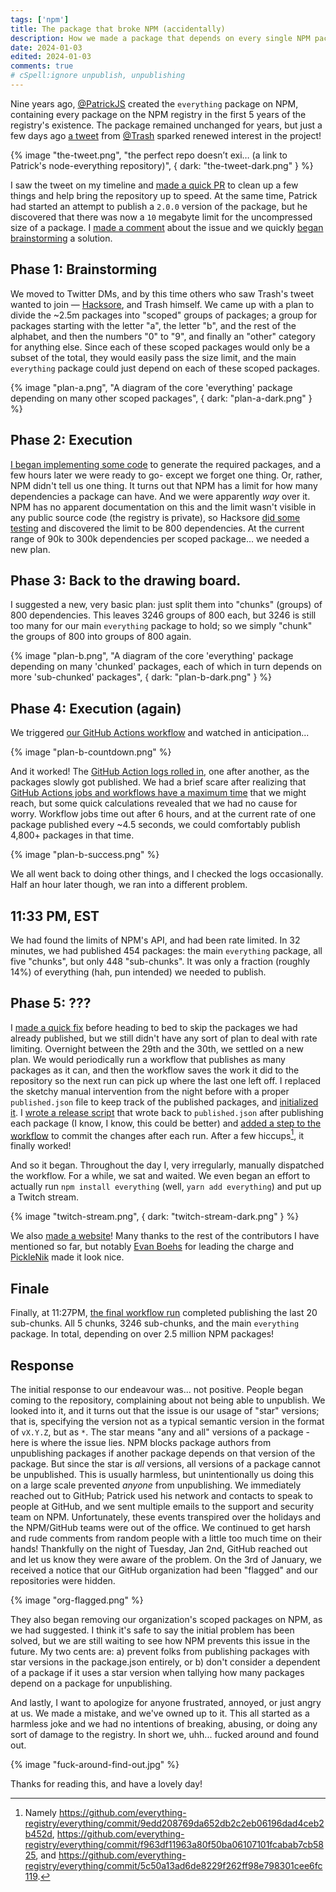 ```yaml
---
tags: ['npm']
title: The package that broke NPM (accidentally)
description: How we made a package that depends on every single NPM package... and how we broke NPM in the process.
date: 2024-01-03
edited: 2024-01-03
comments: true
# cSpell:ignore unpublish, unpublishing
---
```


Nine years ago, [@PatrickJS](https://github.com/PatrickJS) created the `everything` package on NPM, containing every package on the NPM registry in the first 5 years of the registry's existence. The package remained unchanged for years, but just a few days ago [a tweet](https://twitter.com/trashh_dev/status/1740756965905875311) from [@Trash](https://twitter.com/trashh_dev/) sparked renewed interest in the project!

{% image "the-tweet.png", "the perfect repo doesn’t exi… (a link to Patrick's node-everything repository)",  { dark: "the-tweet-dark.png" } %}

I saw the tweet on my timeline and [made a quick PR](https://github.com/everything-registry/everything/pull/6) to clean up a few things and help bring the repository up to speed. At the same time, Patrick had started an attempt to publish a `2.0.0` version of the package, but he discovered that there was now a `10` megabyte limit for the uncompressed size of a package. I [made a comment](https://github.com/everything-registry/everything/pull/6#issuecomment-1872278630) about the issue and we quickly [began brainstorming](https://github.com/everything-registry/everything/pull/6#issuecomment-1872294994) a solution.

## Phase 1: Brainstorming

We moved to Twitter DMs, and by this time others who saw Trash's tweet wanted to join — [Hacksore](https://hacksore.com/), and Trash himself. We came up with a plan to divide the ~2.5m packages into "scoped" groups of packages; a group for packages starting with the letter "a", the letter "b", and the rest of the alphabet, and then the numbers "0" to "9", and finally an "other" category for anything else. Since each of these scoped packages would only be a subset of the total, they would easily pass the size limit, and the main `everything` package could just depend on each of these scoped packages.

{% image "plan-a.png", "A diagram of the core 'everything' package depending on many other scoped packages",  { dark: "plan-a-dark.png" } %}

## Phase 2: Execution

[I began implementing some code](https://github.com/everything-registry/everything/pull/7) to generate the required packages, and a few hours later we were ready to go- except we forget one thing. Or, rather, NPM didn't tell us one thing. It turns out that NPM has a limit for how many dependencies a package can have. And we were apparently _way_ over it. NPM has no apparent documentation on this and the limit wasn't visible in any public source code (the registry is private), so Hacksore [did some testing](https://github.com/Hacksore/max-npm-package-deps) and discovered the limit to be 800 dependencies. At the current range of 90k to 300k dependencies per scoped package... we needed a new plan.

## Phase 3: Back to the drawing board.

I suggested a new, very basic plan: just split them into "chunks" (groups) of 800 dependencies. This leaves 3246 groups of 800 each, but 3246 is still too many for our main `everything` package to hold; so we simply "chunk" the groups of 800 into groups of 800 again.

{% image "plan-b.png", "A diagram of the core 'everything' package depending on many 'chunked' packages, each of which in turn depends on more 'sub-chunked' packages", { dark: "plan-b-dark.png" } %}

## Phase 4: Execution (again)

We triggered [our GitHub Actions workflow](https://github.com/everything-registry/everything/blob/1aef5aa3aa5e3d0e2107063cad6ce63f9cba9b0b/.github/workflows/release.yml) and watched in anticipation...

{% image "plan-b-countdown.png" %}

And it worked! The [GitHub Action logs rolled in](https://github.com/everything-registry/everything/actions/runs/7361935655/job/20039814620), one after another, as the packages slowly got published. We had a brief scare after realizing that [GitHub Actions jobs and workflows have a maximum time](https://docs.github.com/en/actions/learn-github-actions/usage-limits-billing-and-administration) that we might reach, but some quick calculations revealed that we had no cause for worry. Workflow jobs time out after 6 hours, and at the current rate of one package published every ~4.5 seconds, we could comfortably publish 4,800+ packages in that time.

{% image "plan-b-success.png" %}

We all went back to doing other things, and I checked the logs occasionally. Half an hour later though, we ran into a different problem.

## 11:33 PM, EST

We had found the limits of NPM's API, and had been rate limited. In 32 minutes, we had published 454 packages: the main `everything` package, all five "chunks", but only 448 "sub-chunks". It was only a fraction (roughly 14%) of everything (hah, pun intended) we needed to publish.

## Phase 5: ???

I [made a quick fix](https://github.com/everything-registry/everything/commit/1aef5aa3aa5e3d0e2107063cad6ce63f9cba9b0b) before heading to bed to skip the packages we had already published, but we still didn't have any sort of plan to deal with rate limiting. Overnight between the 29th and the 30th, we settled on a new plan. We would periodically run a workflow that publishes as many packages as it can, and then the workflow saves the work it did to the repository so the next run can pick up where the last one left off. I replaced the sketchy manual intervention from the night before with a proper `published.json` file to keep track of the published packages, and [initialized it](https://github.com/everything-registry/everything/commit/fafc0ccf92b74eb994136c49b3ae87a7016d6e77). I [wrote a release script](https://github.com/everything-registry/everything/commit/3bd649ab3bd74a6d7933b8e4ad5116b9b987889d) that wrote back to `published.json` after publishing each package (I know, I know, this could be better) and [added a step to the workflow](https://github.com/everything-registry/everything/commit/85c8bed75a15e81c66a750e3ea36a4f3bb166fcc) to commit the changes after each run. After a few hiccups[^1], it finally worked!

And so it began. Throughout the day I, very irregularly, manually dispatched the workflow. For a while, we sat and waited. We even began an effort to actually run `npm install everything` (well, `yarn add everything`) and put up a Twitch stream.

{% image "twitch-stream.png", { dark: "twitch-stream-dark.png" } %}

We also [made a website](ttps://everything-registry.github.io/)! Many thanks to the rest of the contributors I have mentioned so far, but notably [Evan Boehs](https://boehs.org/) for leading the charge and [PickleNik](https://github.com/PickleNik) made it look nice.

## Finale

Finally, at 11:27PM, [the final workflow run](https://github.com/everything-registry/everything/actions/runs/7368358420) completed publishing the last 20 sub-chunks. All 5 chunks, 3246 sub-chunks, and the main `everything` package. In total, depending on over 2.5 million NPM packages!

[^1]: Namely https://github.com/everything-registry/everything/commit/9edd208769da652db2c2eb06196dad4ceb2b452d, https://github.com/everything-registry/everything/commit/f963df11963a80f50ba06107101fcabab7cb5825, and https://github.com/everything-registry/everything/commit/5c50a13ad6de8229f262ff98e798301cee6fc119.

## Response

The initial response to our endeavour was... not positive. People began coming to the repository, complaining about not being able to unpublish. We looked into it, and it turns out that the issue is our usage of "star" versions; that is, specifying the version not as a typical semantic version in the format of `vX.Y.Z`, but as `*`. The star means "any and all" versions of a package - here is where the issue lies. NPM blocks package authors from unpublishing packages if another package depends on that version of the package. But since the star is _all_ versions, all versions of a package cannot be unpublished. This is usually harmless, but unintentionally us doing this on a large scale prevented _anyone_ from unpublishing. We immediately reached out to GitHub; Patrick used his network and contacts to speak to people at GitHub, and we sent multiple emails to the support and security team on NPM. Unfortunately, these events transpired over the holidays and the NPM/GitHub teams were out of the office. We continued to get harsh and rude comments from random people with a little too much time on their hands! Thankfully on the night of Tuesday, Jan 2nd, GitHub reached out and let us know they were aware of the problem. On the 3rd of January, we received a notice that our GitHub organization had been "flagged" and our repositories were hidden.

{% image "org-flagged.png" %}

They also began removing our organization's scoped packages on NPM, as we had suggested. I think it's safe to say the initial problem has been solved, but we are still waiting to see how NPM prevents this issue in the future. My two cents are: a) prevent folks from publishing packages with star versions in the package.json entirely, or b) don't consider a dependent of a package if it uses a star version when tallying how many packages depend on a package for unpublishing.

And lastly, I want to apologize for anyone frustrated, annoyed, or just angry at us. We made a mistake, and we've owned up to it. This all started as a harmless joke and we had no intentions of breaking, abusing, or doing any sort of damage to the registry. In short we, uhh... fucked around and found out.

{% image "fuck-around-find-out.jpg" %}

Thanks for reading this, and have a lovely day!
